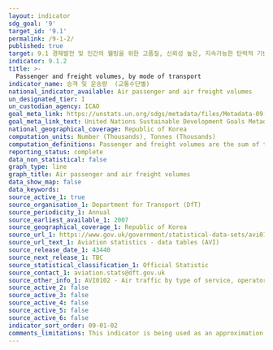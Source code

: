 ```yaml
---
layout: indicator
sdg_goal: '9'
target_id: '9.1'
permalink: /9-1-2/
published: true
target: 9.1 경제발전 및 인간의 웰빙을 위한 고품질, 신뢰성 높은, 지속가능한 탄력적 기반시설 구축
indicator: 9.1.2
title: >-
  Passenger and freight volumes, by mode of transport
indicator_name: 승객 및 운송량  (교통수단별)
national_indicator_available: Air passenger and air freight volumes
un_designated_tier: I
un_custodian_agency: ICAO
goal_meta_link: https://unstats.un.org/sdgs/metadata/files/Metadata-09-01-02.pdf
goal_meta_link_text: United Nations Sustainable Development Goals Metadata (PDF 375 KB)
national_geographical_coverage: Republic of Korea
computation_units: Number (Thousands), Tonnes (Thousands)
computation_definitions: Passenger and freight volumes are the sum of the passenger and freight volumes reported for the air carriers in terms of number of people and metric tonnes of cargo respectively.
reporting_status: complete
data_non_statistical: false
graph_type: line
graph_title: Air passenger and air freight volumes
data_show_map: false
data_keywords:  
source_active_1: true
source_organisation_1: Department for Transport (DfT)
source_periodicity_1: Annual
source_earliest_available_1: 2007
source_geographical_coverage_1: Republic of Korea
source_url_1: https://www.gov.uk/government/statistical-data-sets/avi01-traffic-passenger-numbers-mode-of-travel-to-airport
source_url_text_1: Aviation statistics - data tables (AVI)
source_release_date_1: 43440
source_next_release_1: TBC
source_statistical_classification_1: Official Statistic 
source_contact_1: aviation.stats@dft.gov.uk
source_other_info_1: AVI0102 - Air traffic by type of service, operator and airport (ODS, 42.6KB)
source_active_2: false
source_active_3: false
source_active_4: false
source_active_5: false
source_active_6: false
indicator_sort_order: 09-01-02
comments_limitations: This indicator is being used as an approximation of the UN SDG Indicator. Where possible, we will work to identify or develop UK data to meet the global indicator specification. This indicator has not been identified in collaboration with topic experts.
---
```

